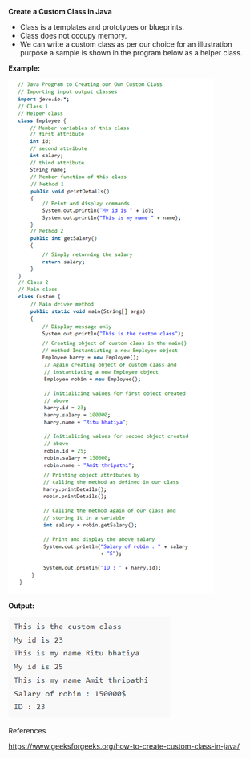 **Create a Custom Class in Java**

-   Class is a templates and prototypes or blueprints.
-   Class does not occupy memory.
-   We can write a custom class as per our choice for an illustration purpose a sample is shown in the program below as a helper class.

**Example:**

![](media/166f58267db32b8fd17f28da1c6d1a07.png)

**Output:**

![](media/3130b473a6aa16ed9317075fd82da879.png)

References

https://www.geeksforgeeks.org/how-to-create-custom-class-in-java/
